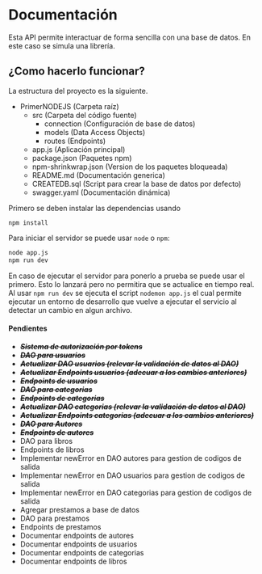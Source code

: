 # Documentación
Esta API permite interactuar de forma sencilla con una base de datos. En este caso se simula una librería.

## ¿Como hacerlo funcionar?
La estructura del proyecto es la siguiente.
 - PrimerNODEJS (Carpeta raíz)
   - src (Carpeta del código fuente)
     - connection (Configuración de base de datos)
     - models (Data Access Objects)
     - routes (Endpoints)
   - app.js (Aplicación principal)
   - package.json (Paquetes npm)
   - npm-shrinkwrap.json (Version de los paquetes bloqueada)
   - README.md (Documentación generica)
   - CREATEDB.sql (Script para crear la base de datos por defecto)
   - swagger.yaml (Documentación dinámica)

Primero se deben instalar las dependencias usando
```
npm install
```

Para iniciar el servidor se puede usar `node` o `npm`:
```sh
node app.js
npm run dev
```
En caso de ejecutar el servidor para ponerlo a prueba se puede usar el primero. Esto lo lanzará pero no permitira que se actualice en tiempo real.
Al usar `npm run dev` se ejecuta el script `nodemon app.js` el cual permite ejecutar un entorno de desarrollo que vuelve a ejecutar el servicio al detectar un cambio en algun archivo.

#### Pendientes
- ~~***Sistema de autorización por tokens***~~
- ~~***DAO para usuarios***~~
- ~~***Actualizar DAO usuarios (relevar la validación de datos al DAO)***~~
- ~~***Actualizar Endpoints usuarios (adecuar a los cambios anteriores)***~~
- ~~***Endpoints de usuarios***~~
- ~~***DAO para categorias***~~
- ~~***Endpoints de categorias***~~
- ~~***Actualizar DAO categorias (relevar la validación de datos al DAO)***~~
- ~~***Actualizar Endpoints categorias (adecuar a los cambios anteriores)***~~
- ~~***DAO para Autores***~~
- ~~***Endpoints de autores***~~
- DAO para libros
- Endpoints de libros
- Implementar newError en DAO autores para gestion de codigos de salida
- Implementar newError en DAO usuarios para gestion de codigos de salida
- Implementar newError en DAO categorias para gestion de codigos de salida
- Agregar prestamos a base de datos
- DAO para prestamos
- Endpoints de prestamos
- Documentar endpoints de autores
- Documentar endpoints de usuarios
- Documentar endpoints de categorias
- Documentar endpoints de libros